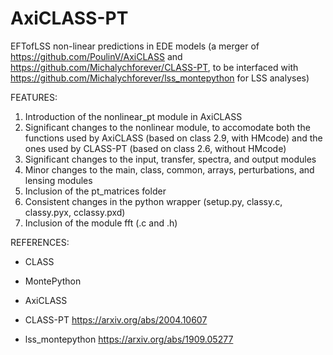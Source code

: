 # AxiCLASS-PT

EFTofLSS non-linear predictions in EDE models 
(a merger of https://github.com/PoulinV/AxiCLASS and https://github.com/Michalychforever/CLASS-PT, to be interfaced with https://github.com/Michalychforever/lss_montepython for LSS analyses) 


FEATURES:

1) Introduction of the nonlinear_pt module in AxiCLASS
2) Significant changes to the nonlinear module, to accomodate both the functions used by AxiCLASS (based on class 2.9, with HMcode) and the ones used by CLASS-PT (based on class 2.6, without HMcode)
3) Significant changes to the input, transfer, spectra, and output modules
4) Minor changes to the main, class, common, arrays, perturbations, and lensing modules
5) Inclusion of the pt_matrices folder
6) Consistent changes in the python wrapper (setup.py, classy.c, classy.pyx, cclassy.pxd)
7) Inclusion of the module fft (.c and .h)


REFERENCES:

- CLASS

- MontePython

- AxiCLASS

- CLASS-PT
https://arxiv.org/abs/2004.10607

- lss_montepython
https://arxiv.org/abs/1909.05277


